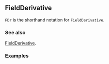 ## FieldDerivative

`FDr` is the shorthand notation for `FieldDerivative`.

### See also

[FieldDerivative](FieldDerivative).

### Examples